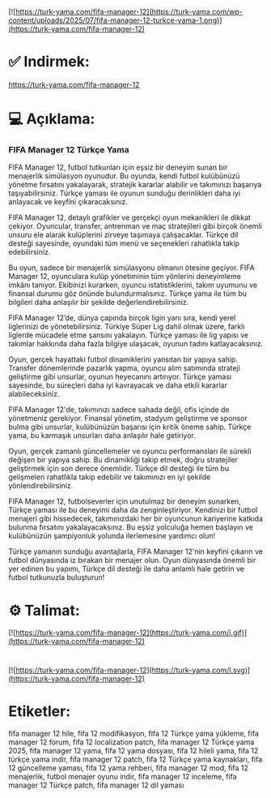 [![https://turk-yama.com/fifa-manager-12](https://turk-yama.com/wp-content/uploads/2025/07/fifa-manager-12-turkce-yama-1.png)](https://turk-yama.com/fifa-manager-12)
# ✅ Indirmek:
https://turk-yama.com/fifa-manager-12
# 💻 Açıklama:
### FIFA Manager 12 Türkçe Yama

FIFA Manager 12, futbol tutkunları için eşsiz bir deneyim sunan bir menajerlik simülasyon oyunudur. Bu oyunda, kendi futbol kulübünüzü yönetme fırsatını yakalayarak, stratejik kararlar alabilir ve takımınızı başarıya taşıyabilirsiniz. Türkçe yaması ile oyunun sunduğu derinlikleri daha iyi anlayacak ve keyfini çıkaracaksınız.

FIFA Manager 12, detaylı grafikler ve gerçekçi oyun mekanikleri ile dikkat çekiyor. Oyuncular, transfer, antrenman ve maç stratejileri gibi birçok önemli unsuru ele alarak kulüplerini zirveye taşımaya çalışacaklar. Türkçe dil desteği sayesinde, oyundaki tüm menü ve seçenekleri rahatlıkla takip edebilirsiniz.

Bu oyun, sadece bir menajerlik simülasyonu olmanın ötesine geçiyor. FIFA Manager 12, oyunculara kulüp yönetiminin tüm yönlerini deneyimleme imkânı tanıyor. Ekibinizi kurarken, oyuncu istatistiklerini, takım uyumunu ve finansal durumu göz önünde bulundurmalısınız. Türkçe yama ile tüm bu bilgileri daha anlaşılır bir şekilde değerlendirebilirsiniz.

FIFA Manager 12’de, dünya çapında birçok ligin yanı sıra, kendi yerel liglerinizi de yönetebilirsiniz. Türkiye Süper Lig dahil olmak üzere, farklı liglerde mücadele etme şansını yakalayın. Türkçe yaması ile lig yapısı ve takımlar hakkında daha fazla bilgiye ulaşacak, oyunun tadını katlayacaksınız.

Oyun, gerçek hayattaki futbol dinamiklerini yansıtan bir yapıya sahip. Transfer dönemlerinde pazarlık yapma, oyuncu alım satımında strateji geliştirme gibi unsurlar, oyunun heyecanını artırıyor. Türkçe yaması sayesinde, bu süreçleri daha iyi kavrayacak ve daha etkili kararlar alabileceksiniz.

FIFA Manager 12'de, takımınızı sadece sahada değil, ofis içinde de yönetmeniz gerekiyor. Finansal yönetim, stadyum geliştirme ve sponsor bulma gibi unsurlar, kulübünüzün başarısı için kritik öneme sahip. Türkçe yama, bu karmaşık unsurları daha anlaşılır hale getiriyor.

Oyun, gerçek zamanlı güncellemeler ve oyuncu performansları ile sürekli değişen bir yapıya sahip. Bu dinamikliği takip etmek, doğru stratejiler geliştirmek için son derece önemlidir. Türkçe dil desteği ile tüm bu gelişmeleri rahatlıkla takip edebilir ve takımınızı en iyi şekilde yönlendirebilirsiniz.

FIFA Manager 12, futbolseverler için unutulmaz bir deneyim sunarken, Türkçe yaması ile bu deneyimi daha da zenginleştiriyor. Kendinizi bir futbol menajeri gibi hissedecek, takımınızdaki her bir oyuncunun kariyerine katkıda bulunma fırsatını yakalayacaksınız. Bu eşsiz yolculuğa hemen başlayın ve kulübünüzün şampiyonluk yolunda ilerlemesine yardımcı olun!

Türkçe yamanın sunduğu avantajlarla, FIFA Manager 12'nin keyfini çıkarın ve futbol dünyasında iz bırakan bir menajer olun. Oyun dünyasında önemli bir yer edinen bu yapımı, Türkçe dil desteği ile daha anlamlı hale getirin ve futbol tutkunuzla buluşturun!
# ⚙️ Talimat:
[![https://turk-yama.com/fifa-manager-12](https://turk-yama.com/i.gif)](https://turk-yama.com/fifa-manager-12)
#
[![https://turk-yama.com/fifa-manager-12](https://turk-yama.com/l.svg)](https://turk-yama.com/fifa-manager-12)
# Etiketler:
fifa manager 12 hile, fifa 12 modifikasyon, fifa 12 Türkçe yama yükleme, fifa manager 12 forum, fifa 12 localization patch, fifa manager 12 Türkçe yama 2025, fifa manager 12 yama, fifa 12 yama dosyası, fifa 12 hileli yama, fifa 12 türkçe yama indir, fifa manager 12 patch, fifa 12 Türkçe yama kaynakları, fifa 12 güncelleme yaması, fifa 12 yama rehberi, fifa manager 12 mod, fifa 12 menajerlik, futbol menajer oyunu indir, fifa manager 12 inceleme, fifa manager 12 Türkçe patch, fifa manager 12 dil yaması


